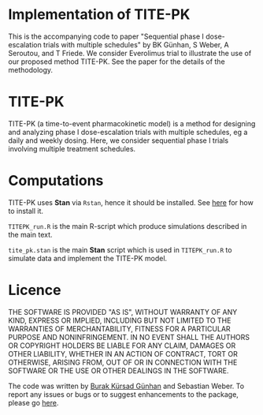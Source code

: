 Implementation of TITE-PK 
=========================
This is the accompanying code to paper "Sequential phase I dose-escalation trials with multiple schedules"
by BK Günhan, S Weber, A Seroutou, and T Friede. We consider Everolimus trial to illustrate the use of our 
proposed method TITE-PK. See the paper for the details of the methodology.


TITE-PK 
=======
TITE-PK (a time-to-event pharmacokinetic model) is a method for designing and analyzing 
phase I dose-escalation trials with multiple schedules, eg a daily and weekly dosing.
Here, we consider sequential phase I trials involving multiple treatment schedules.



Computations
============
TITE-PK uses **Stan** via `Rstan`, hence it should be installed. 
See [here](https://github.com/stan-dev/rstan/wiki/RStan-Getting-Started)
for how to install it.

`TITEPK_run.R` is the main R-script which produce simulations described in the
main text.

`tite_pk.stan` is the main **Stan** script
which is used in `TITEPK_run.R` to simulate data and implement the TITE-PK model.


Licence
=======

  THE SOFTWARE IS PROVIDED "AS IS", WITHOUT WARRANTY OF ANY KIND, EXPRESS OR
  IMPLIED, INCLUDING BUT NOT LIMITED TO THE WARRANTIES OF MERCHANTABILITY,
  FITNESS FOR A PARTICULAR PURPOSE AND NONINFRINGEMENT. IN NO EVENT SHALL THE
  AUTHORS OR COPYRIGHT HOLDERS BE LIABLE FOR ANY CLAIM, DAMAGES OR OTHER
  LIABILITY, WHETHER IN AN ACTION OF CONTRACT, TORT OR OTHERWISE, ARISING FROM,
  OUT OF OR IN CONNECTION WITH THE SOFTWARE OR THE USE OR OTHER DEALINGS IN THE
  SOFTWARE.

The code was written by [Burak Kürsad
Günhan](http://bkguenhan.rbind.io) and Sebastian Weber. To report any
issues or bugs or to suggest enhancements to the package, please go
[here](https://github.com/gunhanb/TITEPK_sequential/issues).





